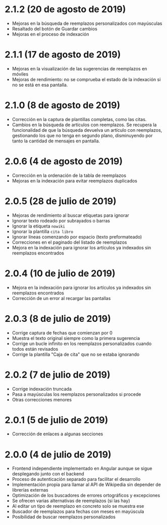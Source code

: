 # 2.1.2 (20 de agosto de 2019)
- Mejoras en la búsqueda de reemplazos personalizados con mayúsculas
- Resaltado del botón de Guardar cambios
- Mejoras en el proceso de indexación

# 2.1.1 (17 de agosto de 2019)
- Mejoras en la visualización de las sugerencias de reemplazos en móviles
- Mejoras de rendimiento: no se comprueba el estado de la indexación si no
se está en esa pantalla.

# 2.1.0 (8 de agosto de 2019)
- Corrección en la captura de plantillas completas, como las citas.
- Cambios en la búsqueda de artículos con reemplazos. Se recupera la funcionalidad de que la búsqueda devuelva un
artículo con reemplazos, gestionando los que no tenga en segundo plano, disminuyendo por tanto la cantidad de mensajes
en pantalla.

# 2.0.6 (4 de agosto de 2019)
- Corrección en la ordenación de la tabla de reemplazos
- Mejoras en la indexación para evitar reemplazos duplicados

# 2.0.5 (28 de julio de 2019)
- Mejoras de rendimiento al buscar etiquetas para ignorar
- Ignorar texto rodeado por subrayados o barras
- Ignorar la etiqueta `nowiki`
- Ignorar la plantilla `cita libro`
- Ignorar líneas comenzando por espacio (texto preformateado)
- Correcciones en el paginado del listado de reemplazos
- Mejora en la indexación para ignorar los artículos ya indexados sin reemplazos encontrados

# 2.0.4 (10 de julio de 2019)
- Mejora en la indexación para ignorar los artículos ya indexados sin reemplazos encontrados
- Corrección de un error al recargar las pantallas

# 2.0.3 (8 de julio de 2019)
- Corrige captura de fechas que comienzan por 0
- Muestra el texto original siempre como la primera sugerencia
- Corrige un bucle infinito en los reemplazos personalizados cuando todos están revisados
- Corrige la plantilla "Caja de cita" que no se estaba ignorando

# 2.0.2 (7 de julio de 2019)
- Corrige indexación truncada
- Pasa a mayúsculas los reemplazos personalizados si procede
- Otras correcciones menores

# 2.0.1 (5 de julio de 2019)
- Corrección de enlaces a algunas secciones

# 2.0.0 (4 de julio de 2019)
- Frontend independiente implementado en Angular aunque se sigue desplegando junto con el backend
- Proceso de autenticación separado para facilitar el desarrollo
- Implementación propia para llamar al API de Wikipedia sin depender de librerías externas
- Optimización de los buscadores de errores ortográficos y excepciones
- Se ofrecen varias alternativas de reemplazos (si las hay)
- Al editar un tipo de reemplazo en concreto solo se muestra ese
- Buscador de reemplazos para fechas con meses en mayúscula
- Posibilidad de buscar reemplazos personalizados 